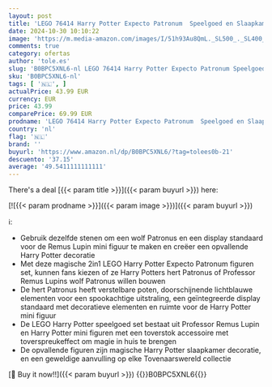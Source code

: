```yaml
---
layout: post
title: 'LEGO 76414 Harry Potter Expecto Patronum  Speelgoed en Slaapkamer Decoratie Set  2-in-1 Hert en Wolf Dieren Figuren  Magische Cadeaus voor Tieners  Meisjes  Jongens  Vrouwen en Mannen'
date: 2024-10-30 10:10:22
image: 'https://m.media-amazon.com/images/I/51h93Au8QmL._SL500_._SL400_.jpg'
comments: true
category: ofertas
author: 'tole.es'
slug: 'B0BPC5XNL6-nl LEGO 76414 Harry Potter Expecto Patronum Speelgoed en...'
sku: 'B0BPC5XNL6-nl'
tags: [ '🇳🇱', ]
actualPrice: 43.99 EUR
currency: EUR
price: 43.99
comparePrice: 69.99 EUR
prodname: 'LEGO 76414 Harry Potter Expecto Patronum  Speelgoed en Slaapkamer Decoratie Set  2-in-1 Hert en Wolf Dieren Figuren  Magische Cadeaus voor Tieners  Meisjes  Jongens  Vrouwen en Mannen'
country: 'nl'
flag: '🇳🇱'
brand: ''
buyurl: 'https://www.amazon.nl/dp/B0BPC5XNL6/?tag=tolees0b-21'
descuento: '37.15'
average: '49.5411111111111'
---
```


There's a deal [{{< param title >}}]({{< param buyurl >}})  here:

[![{{< param prodname >}}]({{< param image >}})]({{< param buyurl >}})

ℹ️:

- Gebruik dezelfde stenen om een wolf Patronus en een display standaard voor de Remus Lupin mini figuur te maken en creëer een opvallende Harry Potter decoratie
- Met deze magische 2in1 LEGO Harry Potter Expecto Patronum figuren set, kunnen fans kiezen of ze Harry Potters hert Patronus of Professor Remus Lupins wolf Patronus willen bouwen
- De hert Patronus heeft verstelbare poten, doorschijnende lichtblauwe elementen voor een spookachtige uitstraling, een geïntegreerde display standaard met decoratieve elementen en ruimte voor de Harry Potter mini figuur
- De LEGO Harry Potter speelgoed set bestaat uit Professor Remus Lupin en Harry Potter mini figuren met een toverstok accessoire met toverspreukeffect om magie in huis te brengen
- De opvallende figuren zijn magische Harry Potter slaapkamer decoratie, en een geweldige aanvulling op elke Tovenaarswereld collectie

[🛒 Buy it now!!]({{< param buyurl >}})
{{<world>}}B0BPC5XNL6{{</world>}}
